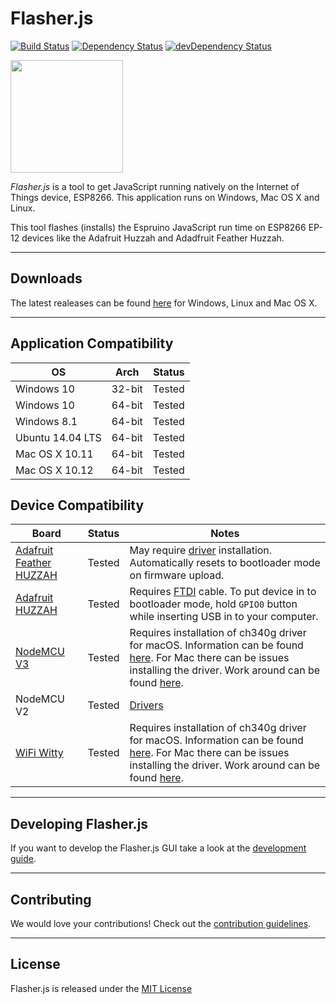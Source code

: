 # Flasher.js
[![Build Status](https://api.travis-ci.org/thingsSDK/flasher.js.svg)](https://travis-ci.org/thingsSDK/flasher.js) 
[![Dependency Status](https://david-dm.org/thingsSDK/flasher.js.svg)](https://david-dm.org/thingsSDK/flasher.js)
[![devDependency Status](https://david-dm.org/thingsSDK/flasher.js/dev-status.svg)](https://david-dm.org/thingsSDK/flasher.js#info=devDependencies)


<img src="http://thingssdk.com/images/flasher.js.svg" width="180px" height="180px">


_Flasher.js_ is a tool to get JavaScript running natively on
the Internet of Things device, ESP8266. This application runs on
Windows, Mac OS X and Linux.

This tool flashes (installs) the Espruino JavaScript run time on ESP8266
EP-12 devices like the Adafruit Huzzah and Adadfruit Feather Huzzah.

-----

## Downloads

The latest realeases can be found [here](https://github.com/thingsSDK/flasher.js/releases) for Windows, Linux and Mac OS X.

-----

## Application Compatibility 

|OS|Arch|Status|
|---|:---:|:---:|
|Windows 10 | 32-bit | Tested |
|Windows 10 | 64-bit | Tested |
|Windows 8.1 | 64-bit | Tested |
|Ubuntu 14.04 LTS | 64-bit | Tested |
|Mac OS X 10.11 | 64-bit | Tested |
|Mac OS X 10.12 | 64-bit | Tested |

## Device Compatibility

|Board|Status|Notes|
|---|:-----:|-------|
|[Adafruit Feather HUZZAH](https://www.adafruit.com/products/2821)|Tested|May require [driver](https://www.silabs.com/products/mcu/Pages/USBtoUARTBridgeVCPDrivers.aspx) installation. Automatically resets to bootloader mode on firmware upload.|
|[Adafruit HUZZAH](https://learn.adafruit.com/adafruit-huzzah-esp8266-breakout)|Tested|Requires [FTDI](https://www.adafruit.com/products/70) cable. To put device in to bootloader mode, hold `GPIO0` button while inserting USB in to your computer.|
|[NodeMCU V3](http://www.banggood.com/V3-NodeMcu-Lua-WIFI-Development-Board-p-992733.html)|Tested|Requires installation of ch340g driver for macOS.  Information can be found [here](http://www.wemos.cc/tutorial/get_started_in_nodemcu.html).  For Mac there can be issues installing the driver.  Work around can be found [here](https://tzapu.com/making-ch340-ch341-serial-adapters-work-under-el-capitan-os-x/).|
|NodeMCU V2|Tested|[Drivers](https://www.silabs.com/products/mcu/Pages/USBtoUARTBridgeVCPDrivers.aspx)|
|[WiFi Witty](http://www.aliexpress.com/item/Smart-Electronics-ESP8266-serial-WIFI-Witty-cloud-Development-Board-ESP-12F-module-MINI-nodemcu/32597903268.html)|Tested|Requires installation of ch340g driver for macOS.  Information can be found [here](http://www.wemos.cc/tutorial/get_started_in_nodemcu.html).  For Mac there can be issues installing the driver.  Work around can be found [here](https://tzapu.com/making-ch340-ch341-serial-adapters-work-under-el-capitan-os-x/).|
-------

## Developing Flasher.js

If you want to develop the Flasher.js GUI take a look at the [development guide](DEVELOPING.md).

-------

## Contributing

We would love your contributions! Check out the [contribution guidelines](CONTRIBUTING.md).

-------

## License 

Flasher.js is released under the [MIT License](https://opensource.org/licenses/MIT)
